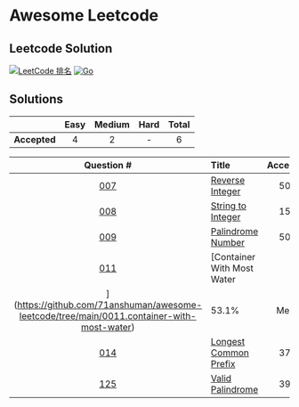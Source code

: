 # Awesome Leetcode
## Leetcode Solution

[![LeetCode 排名](https://img.shields.io/badge/71anshuman-blue.svg)](https://leetcode.com/71anshuman/)
[![Go](https://img.shields.io/badge/Go-1.16-blue.svg)](https://golang.google.cn)

## Solutions

|     |Easy|Medium|Hard|Total|
|:---:|:---:|:---:|:---:|:---:|
|**Accepted**|4|2|-|6|


|Question #|Title |Acceptance|Difficulty|
|:-:|:-|:-: | :-: |
|[007](https://leetcode.com/problems/reverse-integer/)| [Reverse Integer](https://github.com/71anshuman/awesome-leetcode/tree/main/0007.Reverse-Integer)|50.9%|Easy||
|[008](https://leetcode.com/problems/string-to-integer-atoi/)| [String to Integer](https://github.com/71anshuman/awesome-leetcode/tree/main/0008.string-to-integer-atoi)|15.9%|Medium||
|[009](https://leetcode.com/problems/palindrome-number/submissions/)| [Palindrome Number](https://github.com/71anshuman/awesome-leetcode/tree/main/0009.palindrome-number)|50.9%|Easy||
|[011](https://leetcode.com/problems/container-with-most-water)| [Container With Most Water
](https://github.com/71anshuman/awesome-leetcode/tree/main/0011.container-with-most-water)|53.1%|Medium||
|[014](https://leetcode.com/problems/longest-common-prefix/)| [Longest Common Prefix](https://github.com/71anshuman/awesome-leetcode/tree/main/0014.longest-common-prefix)|37.2%|Easy||
|[125](https://leetcode.com/problems/valid-palindrome)| [Valid Palindrome](https://github.com/71anshuman/awesome-leetcode/tree/main/0125.valid-palindrome)|39.3%|Easy||
